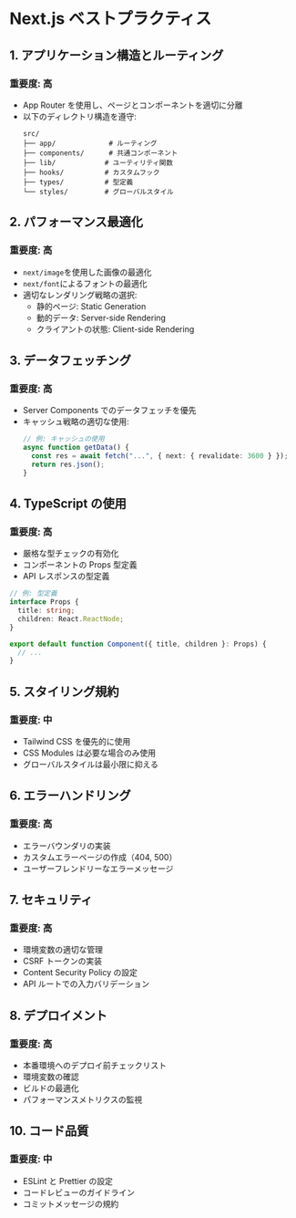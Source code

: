 # Next.js ベストプラクティス

## 1. アプリケーション構造とルーティング

### 重要度: 高

- App Router を使用し、ページとコンポーネントを適切に分離
- 以下のディレクトリ構造を遵守:
  ```
  src/
  ├── app/             # ルーティング
  ├── components/      # 共通コンポーネント
  ├── lib/            # ユーティリティ関数
  ├── hooks/          # カスタムフック
  ├── types/          # 型定義
  └── styles/         # グローバルスタイル
  ```

## 2. パフォーマンス最適化

### 重要度: 高

- `next/image`を使用した画像の最適化
- `next/font`によるフォントの最適化
- 適切なレンダリング戦略の選択:
  - 静的ページ: Static Generation
  - 動的データ: Server-side Rendering
  - クライアントの状態: Client-side Rendering

## 3. データフェッチング

### 重要度: 高

- Server Components でのデータフェッチを優先
- キャッシュ戦略の適切な使用:
  ```typescript
  // 例: キャッシュの使用
  async function getData() {
    const res = await fetch("...", { next: { revalidate: 3600 } });
    return res.json();
  }
  ```

## 4. TypeScript の使用

### 重要度: 高

- 厳格な型チェックの有効化
- コンポーネントの Props 型定義
- API レスポンスの型定義

```typescript
// 例: 型定義
interface Props {
  title: string;
  children: React.ReactNode;
}

export default function Component({ title, children }: Props) {
  // ...
}
```

## 5. スタイリング規約

### 重要度: 中

- Tailwind CSS を優先的に使用
- CSS Modules は必要な場合のみ使用
- グローバルスタイルは最小限に抑える

## 6. エラーハンドリング

### 重要度: 高

- エラーバウンダリの実装
- カスタムエラーページの作成（404, 500）
- ユーザーフレンドリーなエラーメッセージ

## 7. セキュリティ

### 重要度: 高

- 環境変数の適切な管理
- CSRF トークンの実装
- Content Security Policy の設定
- API ルートでの入力バリデーション

## 8. デプロイメント

### 重要度: 高

- 本番環境へのデプロイ前チェックリスト
- 環境変数の確認
- ビルドの最適化
- パフォーマンスメトリクスの監視

## 10. コード品質

### 重要度: 中

- ESLint と Prettier の設定
- コードレビューのガイドライン
- コミットメッセージの規約